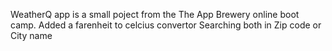 WeatherQ app is a small poject from the The App Brewery online boot camp.
Added a farenheit to celcius convertor
Searching both in Zip code or City name 
